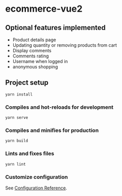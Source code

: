 # ecommerce-vue2
##  Optional features implemented

- Product details page
- Updating quantity or removing products from cart
- Display comments
- Comments rating
- Username when logged in
- anonymous shopping


## Project setup
```
yarn install
```

### Compiles and hot-reloads for development
```
yarn serve
```

### Compiles and minifies for production
```
yarn build
```

### Lints and fixes files
```
yarn lint
```

### Customize configuration
See [Configuration Reference](https://cli.vuejs.org/config/).
